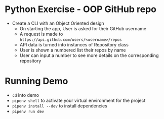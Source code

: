 # Python Exercise - OOP GitHub repo
- Create a CLI with an Object Oriented design
  - On starting the app, User is asked for their GitHub username
  - A request is made to `https://api.github.com/users/<username>/repos`
  - API data is turned into instances of Repository class
  - User is shown a numbered list their repos by name
  - User can input a number to see more details on the corresponding repository

# Running Demo

- `cd` into demo
- `pipenv shell` to activate your virtual environment for the project
- `pipenv install --dev` to install dependencies
- `pipenv run dev` 
